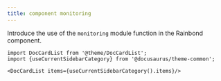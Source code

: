 ```yaml
---
title: component monitoring
---
```


Introduce the use of the `monitoring` module function in the Rainbond component.

```mdx-code-block
import DocCardList from '@theme/DocCardList';
import {useCurrentSidebarCategory} from '@docusaurus/theme-common';

<DocCardList items={useCurrentSidebarCategory().items}/>
```